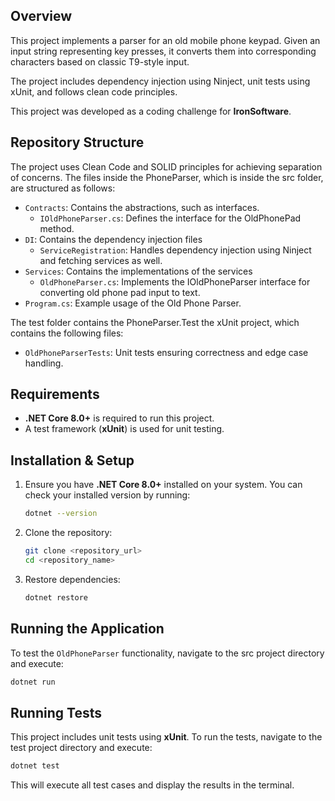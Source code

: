 ## Overview
This project implements a parser for an old mobile phone keypad. Given an input string representing key presses, it converts them into corresponding characters based on classic T9-style input.

The project includes dependency injection using Ninject, unit tests using xUnit, and follows clean code principles.

This project was developed as a coding challenge for **IronSoftware**.

## Repository Structure

The project uses Clean Code and SOLID principles for achieving separation of concerns. The files inside the PhoneParser, which is inside the  src folder, are structured as follows:

- `Contracts`: Contains the abstractions, such as interfaces.
   - `IOldPhoneParser.cs`: Defines the interface for the OldPhonePad method.
- `DI`: Contains the dependency injection files
   - `ServiceRegistration`: Handles dependency injection using Ninject and fetching services as well.
- `Services`: Contains the implementations of the services
   - `OldPhoneParser.cs`: Implements the IOldPhoneParser interface for converting old phone pad input to text.
- `Program.cs`: Example usage of the Old Phone Parser.

The test folder contains the PhoneParser.Test the xUnit project, which contains the following files:
- `OldPhoneParserTests`: Unit tests ensuring correctness and edge case handling.


## Requirements
- **.NET Core 8.0+** is required to run this project.
- A test framework (**xUnit**) is used for unit testing.

## Installation & Setup
1. Ensure you have **.NET Core 8.0+** installed on your system. You can check your installed version by running:
   ```sh
   dotnet --version
   ```
2. Clone the repository:
   ```sh
   git clone <repository_url>
   cd <repository_name>
   ```
3. Restore dependencies:
   ```sh
   dotnet restore
   ```

## Running the Application
To test the `OldPhoneParser` functionality, navigate to the src project directory and execute:
```sh
dotnet run
```

## Running Tests
This project includes unit tests using **xUnit**. To run the tests, navigate to the test project directory and execute:
```sh
dotnet test
```
This will execute all test cases and display the results in the terminal.


